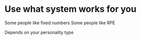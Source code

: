 # Use what system works for you

Some people like fixed numbers
Some people like RPE

Depends on your personality type